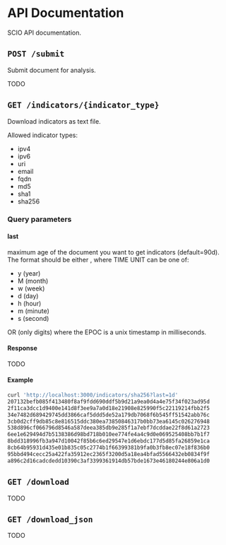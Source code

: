 # API Documentation

SCIO API documentation.

## `POST /submit`

Submit document for analysis.

TODO

## `GET /indicators/{indicator_type}`

Download indicators as text file.

Allowed indicator types:
- ipv4
- ipv6
- uri
- email
- fqdn
- md5
- sha1
- sha256

### Query parameters

#### last

maximum age of the document you want to get indicators (default=90d). The
format should be either <NUM><TIME UNIT>, where TIME UNIT can be one of:

- y (year)
- M (month)
- w (week)
- d (day)
- h (hour)
- m (minute)
- s (second)

OR <EPOC> (only digits) where the EPOC is a unix timestamp in milliseconds.

#### Response

TODO

#### Example

```bash
curl 'http://localhost:3000/indicators/sha256?last=1d'
207132befb085f413480f8af9fdd690ddf5b9d21a9ea0d4a4e75f34f023ad95d
2f11ca3dcc1d9400e141d8f3ee9a7a0d18e21908e825990f5c22119214fbb2f5
34e7482d689429745dd3866caf5ddd5de52a179db7068f6b545ff51542abb76c
3cb0d2cff9db85c8e816515ddc380ea73850846317b0bb73ea6145c026276948
538d896cf066796d8546a587deea385db9e285f1a7ebf7dcddae22f8d61a2723
6ee1e629494d7b5138386d98bd718b010ee774fe4a4c9d0e069525408bb7b1f7
8bdd318996fb3a947d10042f85b6c6ed29547e1d6ebdc177d5d85fa26859e1ca
8cb64b95931d435e01b835c05c2774b1f66399381b9fa0b3fb8ec07e18f836b0
95bbd494cecc25a422fa35912ec2365f3200d5a18ea4bfad5566432eb0834f9f
a896c2d16cadcdedd10390c3af3399361914db57bde1673e46180244e806a1d0
```

## `GET /download`

TODO

## `GET /download_json`

TODO
